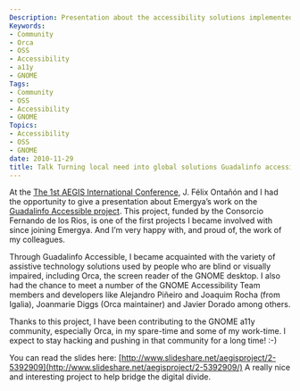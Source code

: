 ```yaml
---
Description: Presentation about the accessibility solutions implemented in the telecenters network of Andalucia called Guadalinfo.
Keywords:
- Community
- Orca
- OSS
- Accessibility
- a11y
- GNOME
Tags:
- Community
- OSS
- Accessibility
- GNOME
Topics:
- Accessibility
- OSS
- GNOME
date: 2010-11-29
title: Talk Turning local need into global solutions Guadalinfo accessible
---
```


At the [The 1st AEGIS International Conference](http://www.aegis-conference.eu/), J. Félix Ontañón and I had the opportunity to give a presentation about Emergya’s work on the [Guadalinfo Accessible project](http://live.gnome.org/Guadalinfo_accesible/). This project, funded by the Consorcio Fernando de los Rios, is one of the first projects I became involved with since joining Emergya. And I’m very happy with, and proud of, the work of my colleagues.

Through Guadalinfo Accessible, I became acquainted with the variety of assistive technology solutions used by people who are blind or visually impaired, including Orca, the screen reader of the GNOME desktop. I also had the chance to meet a number of the GNOME Accessibility Team members and developers like Alejandro Piñeiro and Joaquim Rocha (from Igalia), Joanmarie Diggs (Orca maintainer) and Javier Dorado among others.

Thanks to this project, I have been contributing to the GNOME a11y community, especially Orca, in my spare-time and some of my work-time. I expect to stay hacking and pushing in that community for a long time! :-)

You can read the slides here: [http://www.slideshare.net/aegisproject/2-5392909](http://www.slideshare.net/aegisproject/2-5392909/)
A really nice and interesting project to help bridge the digital divide.

